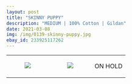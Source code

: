```yaml
---
layout: post
title: "SKINNY PUPPY"
description: "MEDIUM | 100% Cotton | Gildan"
date: 2021-03-08
img: /img/0139-skinny-puppy.jpg
ebay_id: 233925117262
---
```




<table style="width:100%;"><tr><td style="vertical-align:top;">
      <figure class="tmblr-full" data-orig-height="2048" data-orig-width="1365" data-orig-src="https://concertshirts.netlify.app/shirts/0139/0139-01.jpg"><img src="https://64.media.tumblr.com/522731a6762a7c3a863d30c5c5e5b2af/1508030b0433a774-8e/s540x810/98dcfaaf2b25f13ee87472e84c8fafc10deaea71.jpg" data-orig-height="2048" data-orig-width="1365" data-orig-src="https://concertshirts.netlify.app/shirts/0139/0139-01.jpg"/></figure></td>
    <td style="vertical-align:top;">
      <figure class="tmblr-full" data-orig-height="2048" data-orig-width="1365" data-orig-src="https://concertshirts.netlify.app/shirts/0139/0139-02.jpg"><img src="https://64.media.tumblr.com/70807ba7ae5b673eb1f63b3f42d60d2c/1508030b0433a774-5a/s540x810/246c28f14a8488e27cffd057956206781a03ea71.jpg" data-orig-height="2048" data-orig-width="1365" data-orig-src="https://concertshirts.netlify.app/shirts/0139/0139-02.jpg"/></figure></td><td class="sold-overlay"><p class="sold-text">ON HOLD</p></td>
  </tr></table>
